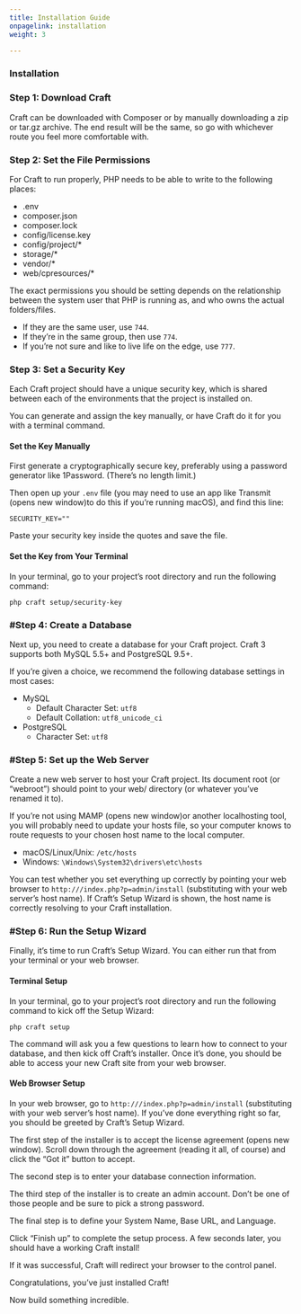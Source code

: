 ```yaml
---
title: Installation Guide
onpagelink: installation
weight: 3

---
```


### Installation

### Step 1: Download Craft

Craft can be downloaded with Composer or by manually downloading a zip or tar.gz archive. The end result will be the same, so go with whichever route you feel more comfortable with.

### Step 2: Set the File Permissions

For Craft to run properly, PHP needs to be able to write to the following places:

- .env
- composer.json
- composer.lock
- config/license.key
- config/project/\*
- storage/\*
- vendor/\*
- web/cpresources/\*
 
The exact permissions you should be setting depends on the relationship between the system user that PHP is running as, and who owns the actual folders/files.

- If they are the same user, use `744`.
- If they’re in the same group, then use `774`.
- If you’re not sure and like to live life on the edge, use `777`.
 
### Step 3: Set a Security Key

Each Craft project should have a unique security key, which is shared between each of the environments that the project is installed on.

You can generate and assign the key manually, or have Craft do it for you with a terminal command.

#### Set the Key Manually

First generate a cryptographically secure key, preferably using a password generator like 1Password. (There’s no length limit.)

Then open up your `.env` file (you may need to use an app like Transmit (opens new window)to do this if you’re running macOS), and find this line:

 ```
SECURITY_KEY=""
```

Paste your security key inside the quotes and save the file.

#### Set the Key from Your Terminal

In your terminal, go to your project’s root directory and run the following command:

 ```
php craft setup/security-key
```

### \#Step 4: Create a Database

Next up, you need to create a database for your Craft project. Craft 3 supports both MySQL 5.5+ and PostgreSQL 9.5+.

If you’re given a choice, we recommend the following database settings in most cases:

- MySQL 
  - Default Character Set: `utf8`
  - Default Collation: `utf8_unicode_ci`
- PostgreSQL 
  - Character Set: `utf8`
 
### \#Step 5: Set up the Web Server

Create a new web server to host your Craft project. Its document root (or “webroot”) should point to your web/ directory (or whatever you’ve renamed it to).

If you’re not using MAMP (opens new window)or another localhosting tool, you will probably need to update your hosts file, so your computer knows to route requests to your chosen host name to the local computer.

- macOS/Linux/Unix: `/etc/hosts`
- Windows: `\Windows\System32\drivers\etc\hosts`
 
You can test whether you set everything up correctly by pointing your web browser to `http:///index.php?p=admin/install` (substituting with your web server’s host name). If Craft’s Setup Wizard is shown, the host name is correctly resolving to your Craft installation.

### \#Step 6: Run the Setup Wizard

Finally, it’s time to run Craft’s Setup Wizard. You can either run that from your terminal or your web browser.

#### Terminal Setup

In your terminal, go to your project’s root directory and run the following command to kick off the Setup Wizard:

 ```
php craft setup
```

The command will ask you a few questions to learn how to connect to your database, and then kick off Craft’s installer. Once it’s done, you should be able to access your new Craft site from your web browser.

#### Web Browser Setup

In your web browser, go to `http:///index.php?p=admin/install` (substituting with your web server’s host name). If you’ve done everything right so far, you should be greeted by Craft’s Setup Wizard.

The first step of the installer is to accept the license agreement (opens new window). Scroll down through the agreement (reading it all, of course) and click the “Got it” button to accept.

The second step is to enter your database connection information.

The third step of the installer is to create an admin account. Don’t be one of those people and be sure to pick a strong password.

The final step is to define your System Name, Base URL, and Language.

Click “Finish up” to complete the setup process. A few seconds later, you should have a working Craft install!

If it was successful, Craft will redirect your browser to the control panel.

Congratulations, you’ve just installed Craft!

Now build something incredible.